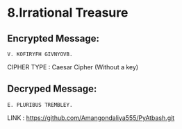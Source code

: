 # 8.Irrational Treasure



## Encrypted Message:

```
V. KOFIRYFH GIVNYOVB.  
```

CIPHER TYPE : Caesar Cipher (Without a key)

## Decryped Message:

```
E. PLURIBUS TREMBLEY. 
```

LINK : https://github.com/Amangondaliya555/PyAtbash.git
